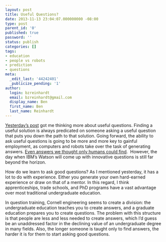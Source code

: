 ```yaml
---
layout: post
title: Useful Questions?
date: 2013-11-13 23:04:07.000000000 -08:00
type: post
parent_id: '0'
published: true
password: ''
status: publish
categories: []
tags:
- education
- people vs robots
- prediction
- questions
meta:
  _edit_last: '44242401'
  _publicize_pending: '1'
author:
  login: bzreinhardt
  email: bzreinhardt@gmail.com
  display_name: Ben
  first_name: Ben
  last_name: Reinhardt
---
```

<p><a title="Helping Out" href="http://benjaminreinhardt.wordpress.com/2013/11/12/helping-out/" target="_blank">Yesterday’s post</a> got me thinking more about useful questions. Finding a useful solution is always predicated on someone asking a useful question that puts you down the path to that solution. Going forward, the ability to ask useful questions is going to be more and more key to gainful employment, as computers and robots take over the task of generating answers. <a href="http://www-03.ibm.com/innovation/us/watson/watson_in_healthcare.shtml" target="_blank">Even answers we thought only humans could find</a>.  However, the day when IBM’s Watson will come up with innovative questions is still far beyond the horizon.</p>
<p>How do we learn to ask good questions? As I mentioned yesterday, it has a lot to do with experience. Either you generate your own hard-earned experience or draw on that of a mentor. In this regard, I think apprenticeships, trade schools, and PhD programs have a vast advantage over most traditional undergraduate education.</p>
<p>In question training, Cornell engineering seems to create a division: the undergraduate education teaches you to create answers, and a graduate education prepares you to create questions. The problem with this structure is that people are less and less needed to create answers, which I’d guess be an unaddressed factor in the declining value of an undergraduate degree in many fields. Also, the longer someone is taught only to find answers, the harder it is for them to start asking good questions.</p>
